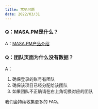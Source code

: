```yaml
---
title: 常见问题
date: 2022/03/31
---
```


### Q：MASA.PM是什么？

A：[MASA.PM产品介绍](introduce.md)

### Q：团队页面为什么没有数据？

A：

1. 确保登录的账号有团队
2. 确保该项目已经分配给该团队
3. 如果团队不正确请在右上角切换对应的团队



我们会持续收集更多的 FAQ。